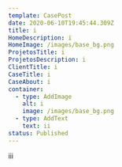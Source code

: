 ```yaml
---
template: CasePost
date: 2020-06-10T19:45:44.309Z
title: i
HomeDescription: i
HomeImage: /images/base_bg.png
ProjetosTitle: i
ProjetosDescription: i
ClientTitle: i
CaseTitle: i
CaseAbout: i
container:
  - type: AddImage
    alt: i
    image: /images/base_bg.png
  - type: AddText
    text: ii
status: Published
---
```

iii